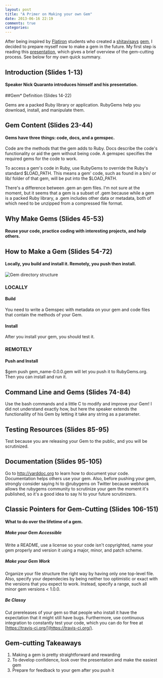```yaml
---
layout: post
title: "A Primer on Making your own Gem"
date: 2013-06-16 22:19
comments: true
categories: 
---
```

After being inspired by [Flatiron](http://flatironschool.com/) students who created a [shitavisays](http://shitavisays.tumblr.com/) [gem](https://rubygems.org/gems/shit-avi-says), I decided to prepare myself now to make a gem in the future. My first step is reading this [presentation](https://speakerdeck.com/qrush/becoming-a-ruby-gemcutter), which gives a brief overview of the gem-cutting process. See below for my own quick summary.

## Introduction (Slides 1-13)

#### Speaker Nick Quaranto introduces himself and his presentation.

##Gem* Definition (Slides 14-22)

Gems are a packed Ruby library or application. RubyGems help you download, install, and manipulate them.

## Gem Content (Slides 23-44)

#### Gems have three things: code, docs, and a gemspec.

Code are the methods that the gem adds to Ruby. Docs describe the code's functionality or aid the gem without being code. A gemspec specifies the required gems for the code to work. 

To access a gem's code in Ruby, use RubyGems to override the Ruby's standard $LOAD_PATH. This means a gem' code, such as found in a bin/ or lib/ folder of that gem, will be put into the $LOAD_PATH. 

There's a difference between .gem an gem files. I'm not sure at the moment, but it seems that a gem is a subset of .gem because while a gem is a packed Ruby library, a .gem includes other data or metadata, both of which need to be unzipped from a compressed file format.

## Why Make Gems (Slides 45-53)

#### Reuse your code, practice coding with interesting projects, and help others. 

## How to Make a Gem (Slides 54-72)

#### Locally, you build and install it. Remotely, you push then install. 

![Gem directory structure](/images/tree.png "Example Gem")

### LOCALLY

#### Build
You need to write a Gemspec with metadata on your gem and code files that contain the methods of your Gem. 

#### Install
After you install your gem, you should test it.

### REMOTELY

#### Push and Install
$gem push gem_name-0.0.0.gem will let you push it to RubyGems.org. Then you can install and run it.

## Command Line and Gems (Slides 74-84)

Use the bash commands and a little C to modify and improve your Gem! I did not understand exactly how, but here the speaker extends the functionallity of his Gem by letting it take any string as a parameter. 

## Testing Resources (Slides 85-95)

Test because you are releasing your Gem to the public, and you will be scrutinized.

## Documentation (Slides 95-105)

Go to http://yarddoc.org to learn how to document your code. Documentation helps others use your gem. Also, before pushing your gem, strongly consider saying hi to @rubygems on Twitter because webhook allows the rubygems community to scrutinize your gem the moment it's published, so it's a good idea to say hi to your future scrutinizers.


## Classic Pointers for Gem-Cutting (Slides 106-151)

#### What to do over the lifetime of a gem. 

##### Make your Gem Accessible
Write a README, use a license so your code isn't copyrighted, name your gem properly and version it using a major, minor, and patch scheme. 

##### Make your Gem Work
Organize your file structure the right way by having only one top-level file. Also, specify your dependecies by being neither too optimistic or exact with the versions that you expect to work. Instead, specify a range, such all minor gem versions < 1.0.0.

##### Be Classy
Cut prereleases of your gem so that people who install it have the expectation that it might still have bugs. Furthermore, use continuous integration to constantly test your code, which you can do for free at [https://travis-ci.org/](https://travis-ci.org/).

## Gem-cutting Takeaways

1. Making a gem is pretty straightforward and rewarding
2. To develop confidence, look over the presentation and make the easiest gem
3. Prepare for feedback to your gem after you push it